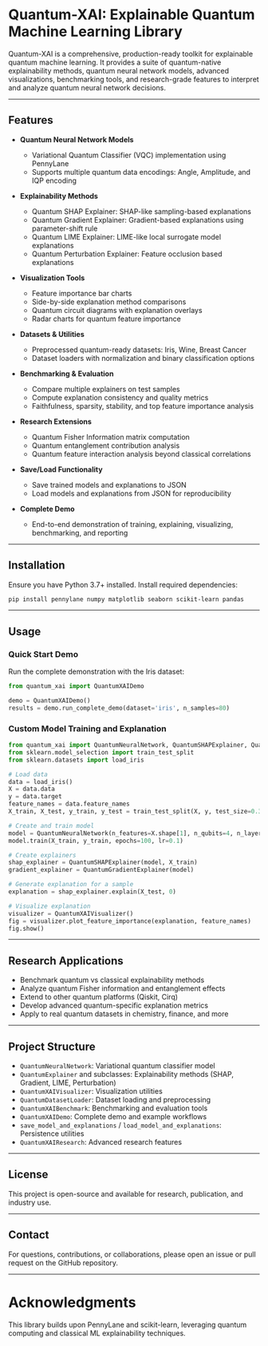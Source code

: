 # Quantum-XAI: Explainable Quantum Machine Learning Library

Quantum-XAI is a comprehensive, production-ready toolkit for explainable quantum machine learning. It provides a suite of quantum-native explainability methods, quantum neural network models, advanced visualizations, benchmarking tools, and research-grade features to interpret and analyze quantum neural network decisions.

---

## Features

- **Quantum Neural Network Models**
  - Variational Quantum Classifier (VQC) implementation using PennyLane
  - Supports multiple quantum data encodings: Angle, Amplitude, and IQP encoding

- **Explainability Methods**
  - Quantum SHAP Explainer: SHAP-like sampling-based explanations
  - Quantum Gradient Explainer: Gradient-based explanations using parameter-shift rule
  - Quantum LIME Explainer: LIME-like local surrogate model explanations
  - Quantum Perturbation Explainer: Feature occlusion based explanations

- **Visualization Tools**
  - Feature importance bar charts
  - Side-by-side explanation method comparisons
  - Quantum circuit diagrams with explanation overlays
  - Radar charts for quantum feature importance

- **Datasets & Utilities**
  - Preprocessed quantum-ready datasets: Iris, Wine, Breast Cancer
  - Dataset loaders with normalization and binary classification options

- **Benchmarking & Evaluation**
  - Compare multiple explainers on test samples
  - Compute explanation consistency and quality metrics
  - Faithfulness, sparsity, stability, and top feature importance analysis

- **Research Extensions**
  - Quantum Fisher Information matrix computation
  - Quantum entanglement contribution analysis
  - Quantum feature interaction analysis beyond classical correlations

- **Save/Load Functionality**
  - Save trained models and explanations to JSON
  - Load models and explanations from JSON for reproducibility

- **Complete Demo**
  - End-to-end demonstration of training, explaining, visualizing, benchmarking, and reporting

---

## Installation

Ensure you have Python 3.7+ installed. Install required dependencies:

```bash
pip install pennylane numpy matplotlib seaborn scikit-learn pandas
```

---

## Usage

### Quick Start Demo

Run the complete demonstration with the Iris dataset:

```python
from quantum_xai import QuantumXAIDemo

demo = QuantumXAIDemo()
results = demo.run_complete_demo(dataset='iris', n_samples=80)
```

### Custom Model Training and Explanation

```python
from quantum_xai import QuantumNeuralNetwork, QuantumSHAPExplainer, QuantumGradientExplainer, QuantumXAIVisualizer
from sklearn.model_selection import train_test_split
from sklearn.datasets import load_iris

# Load data
data = load_iris()
X = data.data
y = data.target
feature_names = data.feature_names
X_train, X_test, y_train, y_test = train_test_split(X, y, test_size=0.3, random_state=42)

# Create and train model
model = QuantumNeuralNetwork(n_features=X.shape[1], n_qubits=4, n_layers=2)
model.train(X_train, y_train, epochs=100, lr=0.1)

# Create explainers
shap_explainer = QuantumSHAPExplainer(model, X_train)
gradient_explainer = QuantumGradientExplainer(model)

# Generate explanation for a sample
explanation = shap_explainer.explain(X_test, 0)

# Visualize explanation
visualizer = QuantumXAIVisualizer()
fig = visualizer.plot_feature_importance(explanation, feature_names)
fig.show()
```

---

## Research Applications

- Benchmark quantum vs classical explainability methods
- Analyze quantum Fisher information and entanglement effects
- Extend to other quantum platforms (Qiskit, Cirq)
- Develop advanced quantum-specific explanation metrics
- Apply to real quantum datasets in chemistry, finance, and more

---

## Project Structure

- `QuantumNeuralNetwork`: Variational quantum classifier model
- `QuantumExplainer` and subclasses: Explainability methods (SHAP, Gradient, LIME, Perturbation)
- `QuantumXAIVisualizer`: Visualization utilities
- `QuantumDatasetLoader`: Dataset loading and preprocessing
- `QuantumXAIBenchmark`: Benchmarking and evaluation tools
- `QuantumXAIDemo`: Complete demo and example workflows
- `save_model_and_explanations` / `load_model_and_explanations`: Persistence utilities
- `QuantumXAIResearch`: Advanced research features

---

## License

This project is open-source and available for research, publication, and industry use.

---

## Contact

For questions, contributions, or collaborations, please open an issue or pull request on the GitHub repository.

---

# Acknowledgments

This library builds upon PennyLane and scikit-learn, leveraging quantum computing and classical ML explainability techniques.
